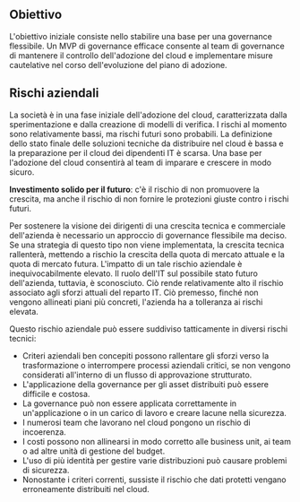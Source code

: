 <!-- TEMPLATE FILE - DO NOT ADD METADATA -->

## <a name="objective"></a>Obiettivo

L'obiettivo iniziale consiste nello stabilire una base per una governance flessibile. Un MVP di governance efficace consente al team di governance di mantenere il controllo dell'adozione del cloud e implementare misure cautelative nel corso dell'evoluzione del piano di adozione.

## <a name="business-risks"></a>Rischi aziendali

La società è in una fase iniziale dell'adozione del cloud, caratterizzata dalla sperimentazione e dalla creazione di modelli di verifica. I rischi al momento sono relativamente bassi, ma rischi futuri sono probabili. La definizione dello stato finale delle soluzioni tecniche da distribuire nel cloud è bassa e la preparazione per il cloud dei dipendenti IT è scarsa. Una base per l'adozione del cloud consentirà al team di imparare e crescere in modo sicuro.

**Investimento solido per il futuro**: c'è il rischio di non promuovere la crescita, ma anche il rischio di non fornire le protezioni giuste contro i rischi futuri.

Per sostenere la visione dei dirigenti di una crescita tecnica e commerciale dell'azienda è necessario un approccio di governance flessibile ma deciso. Se una strategia di questo tipo non viene implementata, la crescita tecnica rallenterà, mettendo a rischio la crescita della quota di mercato attuale e la quota di mercato futura. L'impatto di un tale rischio aziendale è inequivocabilmente elevato. Il ruolo dell'IT sul possibile stato futuro dell'azienda, tuttavia, è sconosciuto. Ciò rende relativamente alto il rischio associato agli sforzi attuali del reparto IT. Ciò premesso, finché non vengono allineati piani più concreti, l'azienda ha a tolleranza ai rischi elevata.

Questo rischio aziendale può essere suddiviso tatticamente in diversi rischi tecnici:

- Criteri aziendali ben concepiti possono rallentare gli sforzi verso la trasformazione o interrompere processi aziendali critici, se non vengono considerati all'interno di un flusso di approvazione strutturato.
- L'applicazione della governance per gli asset distribuiti può essere difficile e costosa.
- La governance può non essere applicata correttamente in un'applicazione o in un carico di lavoro e creare lacune nella sicurezza.
- I numerosi team che lavorano nel cloud pongono un rischio di incoerenza.
- I costi possono non allinearsi in modo corretto alle business unit, ai team o ad altre unità di gestione del budget.
- L'uso di più identità per gestire varie distribuzioni può causare problemi di sicurezza.
- Nonostante i criteri correnti, sussiste il rischio che dati protetti vengano erroneamente distribuiti nel cloud.
